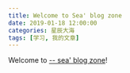 ```yaml
---
title: Welcome to Sea' blog zone
date: 2019-01-18 12:00:00
categories: 星辰大海
tags: [学习, 我的文章]
---
```

Welcome to [-- sea' blog zone](https://supremeyh.github.io/)! 